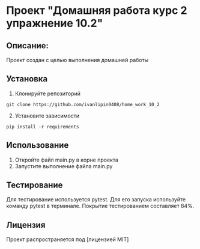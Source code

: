 # Проект "Домашняя работа курс 2 упражнение 10.2"

## Описание:

Проект создан с целью выполнения домашней работы

## Установка

1. Клонируйте репозиторий
```
git clone https://github.com/ivanlipin0408/home_work_10_2
```
2. Установите зависимости
```
pip install -r requirements
```
## Использование

1. Откройте файл main.py в корне проекта
2. Запустите выполнение файла main.py

## Тестирование

Для тестирование используется pytest.
Для его запуска используйте команду pytest в терминале.
Покрытие тестированием составляет 84%.

## Лицензия

Проект распространяется под [лицензией MIT]
